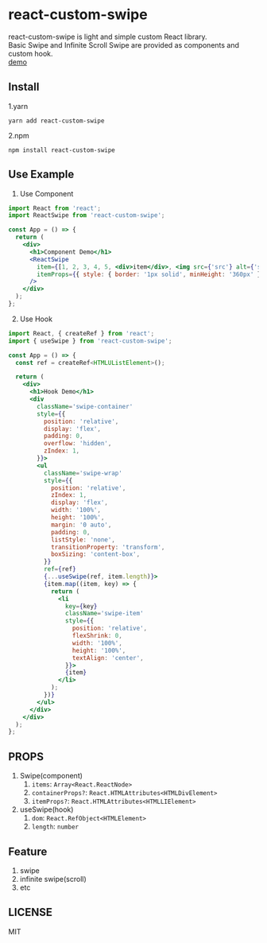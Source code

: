 # react-custom-swipe

react-custom-swipe is light and simple custom React library.  
Basic Swipe and Infinite Scroll Swipe are provided as components and custom hook.  
[demo](https://yoonjonglyu.github.io/react-custom-swipe/)  

## Install

1.yarn

```shell
yarn add react-custom-swipe
```

2.npm

```shell
npm install react-custom-swipe
```

## Use Example

1. Use Component

```jsx
import React from 'react';
import ReactSwipe from 'react-custom-swipe';

const App = () => {
  return (
    <div>
      <h1>Component Demo</h1>
      <ReactSwipe
        item={[1, 2, 3, 4, 5, <div>item</div>, <img src={'src'} alt={'src'} />]}
        itemProps={{ style: { border: '1px solid', minHeight: '360px' } }}
      />
    </div>
  );
};
```

2. Use Hook

```jsx
import React, { createRef } from 'react';
import { useSwipe } from 'react-custom-swipe';

const App = () => {
  const ref = createRef<HTMLUListElement>();

  return (
    <div>
      <h1>Hook Demo</h1>
      <div
        className='swipe-container'
        style={{
          position: 'relative',
          display: 'flex',
          padding: 0,
          overflow: 'hidden',
          zIndex: 1,
        }}>
        <ul
          className='swipe-wrap'
          style={{
            position: 'relative',
            zIndex: 1,
            display: 'flex',
            width: '100%',
            height: '100%',
            margin: '0 auto',
            padding: 0,
            listStyle: 'none',
            transitionProperty: 'transform',
            boxSizing: 'content-box',
          }}
          ref={ref}
          {...useSwipe(ref, item.length)}>
          {item.map((item, key) => {
            return (
              <li
                key={key}
                className='swipe-item'
                style={{
                  position: 'relative',
                  flexShrink: 0,
                  width: '100%',
                  height: '100%',
                  textAlign: 'center',
                }}>
                {item}
              </li>
            );
          })}
        </ul>
      </div>
    </div>
  );
};
```

## PROPS

1. Swipe(component)
   1. `items`: `Array<React.ReactNode>`
   2. `containerProps?`: `React.HTMLAttributes<HTMLDivElement>`
   3. `itemProps?`: `React.HTMLAttributes<HTMLLIElement>`
2. useSwipe(hook)
   1. `dom`: `React.RefObject<HTMLElement>`
   2. `length`: `number`

## Feature

1. swipe
2. infinite swipe(scroll)
3. etc

## LICENSE

MIT
